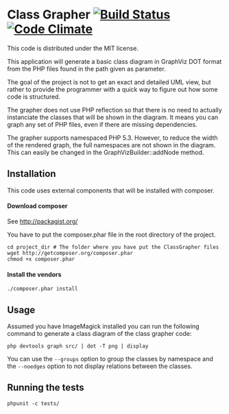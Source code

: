Class Grapher [![Build Status](https://secure.travis-ci.org/sixty-nine/ClassGrapher.png)](http://travis-ci.org/sixty-nine/ClassGrapher) [![Code Climate](https://codeclimate.com/github/sixty-nine/ClassGrapher/badges/gpa.svg)](https://codeclimate.com/github/sixty-nine/ClassGrapher)
=============

This code is distributed under the MIT license.

This application will generate a basic class diagram in GraphViz DOT format from
the PHP files found in the path given as parameter.

The goal of the project is not to get an exact and detailed UML view, but rather
to provide the programmer with a quick way to figure out how some code is structured.

The grapher does not use PHP reflection so that there is no need to actually instanciate
the classes that will be shown in the diagram. It means you can graph any set of PHP
files, even if there are missing dependencies.

The grapher supports namespaced PHP 5.3. However, to reduce the width of the rendered 
graph, the full namespaces are not shown in the diagram. This can easily be changed in
the GraphVizBuilder::addNode method.

Installation
------------

This code uses external components that will be installed with composer.

#### Download composer

See http://packagist.org/

You have to put the composer.phar file in the root directory of the project.

```
cd project_dir # The folder where you have put the ClassGrapher files
wget http://getcomposer.org/composer.phar
chmod +x composer.phar
```

#### Install the vendors

```
./composer.phar install
```

Usage
-----

Assumed you have ImageMagick installed you can run the following command to generate
a class diagram of the class grapher code:

```
php devtools graph src/ | dot -T png | display
```

You can use the ```--groups``` option to group the classes by namespace and the ```--noedges``` option to not display relations between the classes.

Running the tests
-----------------

```
phpunit -c tests/
```